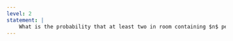 ```yaml
---
level: 2
statement: |
    What is the probability that at least two in room containing $n$ people have a common birthday?
---
```

